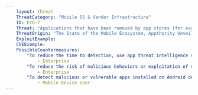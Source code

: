 ```yaml
---
    layout: threat
    ThreatCategory: "Mobile OS & Vendor Infrastructure"
    ID: ECO-7
    Threat: "Applications that have been removed by app stores (for example, due to security vulnerabilities or harmful behaviors) but are still present on mobile devices (e.g. zombie apps) "
    ThreatOrigin: "The State of the Mobile Ecosystem, Appthority Unveils New Security Research at Black Hat [^199]"
    ExploitExample:
    CVEExample:
    PossibleCountermeasures:
        "To reduce the time to detection, use app threat intelligence services to detect malicious or vulnerable apps installed on devices.":
            - Enterprise
        "To reduce the risk of malicious behaviors or exploitation of vulnerable apps, deploy MDM or MAM solutions that successfully enforce policies restricting access to enterprise resources for devices running untrusted and unsupported versions of apps.":
            - Enterprise
        "To detect malicious or vulnerable apps installed on Android devices, use the Android Verify Apps feature.":
            - Mobile Device User
---
```

